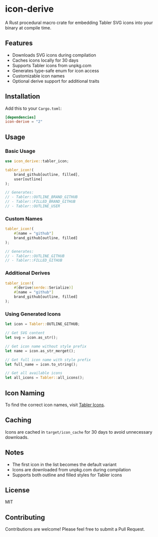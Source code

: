 # icon-derive

A Rust procedural macro crate for embedding Tabler SVG icons into your binary at compile time.

## Features

- Downloads SVG icons during compilation
- Caches icons locally for 30 days
- Supports Tabler icons from unpkg.com
- Generates type-safe enum for icon access
- Customizable icon names
- Optional derive support for additional traits

## Installation

Add this to your `Cargo.toml`:

```toml
[dependencies]
icon-derive = "2"
```

## Usage

### Basic Usage

```rust
use icon_derive::tabler_icon;

tabler_icon!(
    brand_github[outline, filled],
    user[outline]
);

// Generates:
// - Tabler::OUTLINE_BRAND_GITHUB
// - Tabler::FILLED_BRAND_GITHUB
// - Tabler::OUTLINE_USER
```

### Custom Names

```rust
tabler_icon!(
    #[name = "github"]
    brand_github[outline, filled]
);

// Generates:
// - Tabler::OUTLINE_GITHUB
// - Tabler::FILLED_GITHUB
```

### Additional Derives

```rust
tabler_icon!(
    #[derive(serde::Serialize)]
    #[name = "github"]
    brand_github[outline, filled]
);
```

### Using Generated Icons

```rust
let icon = Tabler::OUTLINE_GITHUB;

// Get SVG content
let svg = icon.as_str();

// Get icon name without style prefix
let name = icon.as_str_merget();

// Get full icon name with style prefix
let full_name = icon.to_string();

// Get all available icons
let all_icons = Tabler::all_icons();
```

## Icon Naming

To find the correct icon names, visit [Tabler Icons](https://tabler.io/icons).

## Caching

Icons are cached in `target/icon_cache` for 30 days to avoid unnecessary downloads.

## Notes

- The first icon in the list becomes the default variant
- Icons are downloaded from unpkg.com during compilation
- Supports both outline and filled styles for Tabler icons

## License

MIT

## Contributing

Contributions are welcome! Please feel free to submit a Pull Request.
